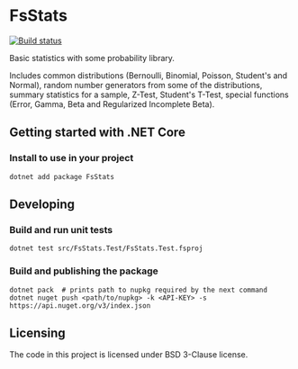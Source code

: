 # FsStats

[![Build status](https://ci.appveyor.com/api/projects/status/wx57w432dl0vnta4/branch/master?svg=true)](https://ci.appveyor.com/project/aligusnet/fsstats/branch/master)

Basic statistics with some probability library.

Includes common distributions (Bernoulli, Binomial, Poisson, Student's and Normal), random number generators from some of the distributions, summary statistics for a sample, Z-Test, Student's T-Test, special functions (Error, Gamma, Beta and Regularized Incomplete Beta).

## Getting started with .NET Core

### Install to use in your project

```(bash)
dotnet add package FsStats
```

## Developing

### Build and run unit tests

```(bash)
dotnet test src/FsStats.Test/FsStats.Test.fsproj
```

### Build and publishing the package

```(bash)
dotnet pack  # prints path to nupkg required by the next command
dotnet nuget push <path/to/nupkg> -k <API-KEY> -s https://api.nuget.org/v3/index.json
```

## Licensing

The code in this project is licensed under BSD 3-Clause license.
